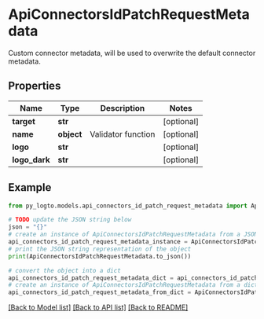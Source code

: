 # ApiConnectorsIdPatchRequestMetadata

Custom connector metadata, will be used to overwrite the default connector metadata.

## Properties

Name | Type | Description | Notes
------------ | ------------- | ------------- | -------------
**target** | **str** |  | [optional] 
**name** | **object** | Validator function | [optional] 
**logo** | **str** |  | [optional] 
**logo_dark** | **str** |  | [optional] 

## Example

```python
from py_logto.models.api_connectors_id_patch_request_metadata import ApiConnectorsIdPatchRequestMetadata

# TODO update the JSON string below
json = "{}"
# create an instance of ApiConnectorsIdPatchRequestMetadata from a JSON string
api_connectors_id_patch_request_metadata_instance = ApiConnectorsIdPatchRequestMetadata.from_json(json)
# print the JSON string representation of the object
print(ApiConnectorsIdPatchRequestMetadata.to_json())

# convert the object into a dict
api_connectors_id_patch_request_metadata_dict = api_connectors_id_patch_request_metadata_instance.to_dict()
# create an instance of ApiConnectorsIdPatchRequestMetadata from a dict
api_connectors_id_patch_request_metadata_from_dict = ApiConnectorsIdPatchRequestMetadata.from_dict(api_connectors_id_patch_request_metadata_dict)
```
[[Back to Model list]](../README.md#documentation-for-models) [[Back to API list]](../README.md#documentation-for-api-endpoints) [[Back to README]](../README.md)


